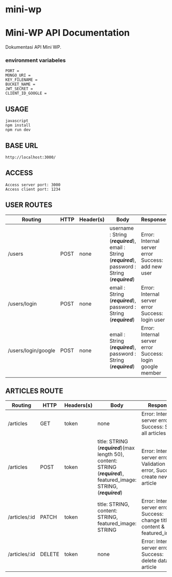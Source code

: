 # mini-wp

# Mini-WP API Documentation

Dokumentasi API Mini WP.

### environment variabeles

```PORT = 
PORT =
MONGO_URI = 
KEY_FILENAME = 
BUCKET_NAME =
JWT_SECRET = 
CLIENT_ID_GOOGLE = 
```

## USAGE

```text
javascript
npm install
npm run dev
```

## BASE URL

```
http://localhost:3000/
```

##  ACCESS

```````text
Access server port: 3000
Access client port: 1234
```````



## USER ROUTES

| Routing             | HTTP | Header(s) | Body                                                         | Response                                                  | Description       |
| ------------------- | ---- | --------- | ------------------------------------------------------------ | --------------------------------------------------------- | ----------------- |
| /users              | POST | none      | username : String (***required***), email : String (***required***), password : String (***required***) | Error: Internal server error Success: add new user        | Create new user   |
| /users/login        | POST | none      | email : String (***required***), password : String (***required***) | Error: Internal server error Success: login user          | normal user login |
| /users/login/google | POST | none      | email : String (***required***), password : String (***required***) | Error: Internal server error Success: login google member | google user login |



## ARTICLES ROUTE

| Routing       | HTTP   | Headers(s) | Body                                                         | Response                                                     | Description               |
| ------------- | ------ | ---------- | ------------------------------------------------------------ | ------------------------------------------------------------ | ------------------------- |
| /articles     | GET    | token      | none                                                         | Error: Internal server error, Success: Show all articles     | Show all articles to user |
| /articles     | POST   | token      | title: STRING (***required***)(max length 50), content: STRING (***required***), featured_image: STRING,(***required***) | Error: Internal server error, Validation error, Success: create new article | create new articles       |
| /articles/:id | PATCH  | token      | title: STRING, content: STRING, featured_image: STRING       | Error: Internal server error, Success: change title & content & featured_image | update article            |
| /articles/:id | DELETE | token      | none                                                         | Error: Internal server error, Success: delete data article   | delete article            |